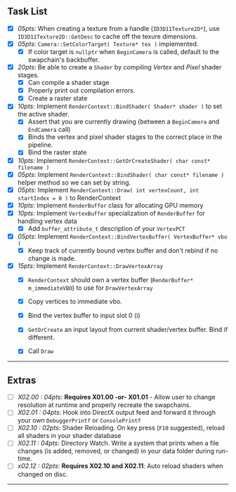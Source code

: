 ## Task List

- [x] *05pts*: When creating a texture from a handle (`ID3D11Texture2D*`), use `ID3D11Texture2D::GetDesc` to cache off the texure dimensions.
- [x] *05pts*: `Camera::SetColorTarget( Texture* tex )` implemented.
    - [x] If color target is `nullptr` when `BeginCamera` is called, default to the swapchain's backbuffer.
- [x] *20pts*: Be able to create a `Shader` by compiling *Vertex* and *Pixel* shader stages.
    - [x] Can compile a shader stage
    - [x] Properly print out compilation errors.
    - [x] Create a raster state
- [x] *10pts*: Implement `RenderContext::BindShader( Shader* shader )` to set the active shader.
    - [x] Assert that you are currently drawing (between a `BeginCamera` and `EndCamera` call)
    - [x] Binds the vertex and pixel shader stages to the correct place in the pipeline.
    - [x] Bind the raster state
- [X] *10pts*: Implement `RenderContext::GetOrCreateShader( char const* filename )`
- [x] *05pts*: Implement `RenderContext::BindShader( char const* filename )` helper method so we can set by string.
- [X] *05pts*: Implement `RenderContext::Draw( int vertexCount, int startIndex = 0 )` to RenderContext
- [x] *10pts*: Implement `RenderBuffer` class for allocating GPU memory
- [x] *10pts*: Implement `VertexBuffer` specialization of `RenderBuffer` for handling vertex data
    - [x] Add `buffer_attribute_t` description of your `VertexPCT`
- [x] *05pts*: Implement `RenderContext::BindVertexBuffer( VertexBuffer* vbo )`
    - [x] Keep track of currently bound vertex buffer and don't rebind if no change is made.
- [x] *15pts*: Implement `RenderContext::DrawVertexArray`
    - [x] `RenderContext` should own a vertex buffer (`RenderBuffer* m_immediateVBO`) to use for `DrawVertexArray`
    - [x] Copy vertices to immediate vbo.
    - [x] Bind the vertex buffer to input slot 0 (i)
    - [x] `GetOrCreate` an input layout from current shader/vertex buffer.  Bind if different.
    - [x] Call `Draw`


------

## Extras
- [ ] *X02.00 : 04pts*:  **Requires X01.00 -or- X01.01** - Allow user to change resolution at runtime and properly recreate the swapchains.
- [ ] *X02.01 : 04pts*:  Hook into DirectX output feed and forward it through your own `DebuggerPrintf` or `ConsolePrintf`
- [ ] *X02.10 : 02pts*:  Shader Reloading.  On key press (`F10` suggested), reload all shaders in your shader database
- [ ] *X02.11 : 04pts*:  Directory Watch.  Write a system that prints when a file changes (is added, removed, or changed) in your data folder during run-time.
- [ ] *x02.12 : 02pts*:  **Requires X02.10 and X02.11**:  Auto reload shaders when changed on disc.

------
